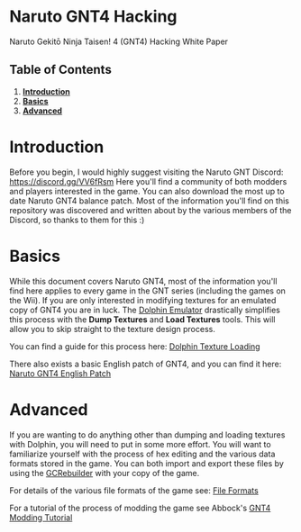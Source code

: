 # Naruto GNT4 Hacking
Naruto Gekitō Ninja Taisen! 4 (GNT4) Hacking White Paper

## Table of Contents
1. **[Introduction](#introduction)**
2. **[Basics](#basics)**
2. **[Advanced](#advanced)**

# Introduction
Before you begin, I would highly suggest visiting the Naruto GNT Discord: https://discord.gg/VV6fRsm
Here you'll find a community of both modders and players interested in the game. You can also download the most up to date Naruto GNT4 balance patch. Most of the information you'll find on this repository was discovered and written about by the various members of the Discord, so thanks to them for this :)

# Basics
While this document covers Naruto GNT4, most of the information you'll find here applies to every game in the GNT series (including the games on the Wii). If you are only interested in modifying textures for an emulated copy of GNT4 you are in luck. The [Dolphin Emulator](https://dolphin-emu.org/) drastically simplifies this process with the **Dump Textures** and **Load Textures** tools. This will allow you to skip straight to the texture design process.

You can find a guide for this process here: [Dolphin Texture Loading](/docs/guides/dolphin_texture_loading.md)

There also exists a basic English patch of GNT4, and you can find it here: [Naruto GNT4 English Patch](https://www.youtube.com/watch?v=d-NbZB3I4wo)

# Advanced
If you are wanting to do anything other than dumping and loading textures with Dolphin, you will need to put in some more effort. You will want to familiarize yourself with the process of hex editing and the various data formats stored in the game. You can both import and export these files by using the [GCRebuilder](https://www.google.com/search?q=gcrebuilder) with your copy of the game.

For details of the various file formats of the game see: [File Formats](/docs/file_formats/formats.md)

For a tutorial of the process of modding the game see Abbock's [GNT4 Modding Tutorial](https://www.youtube.com/watch?v=HBt2tqLu1vk)



